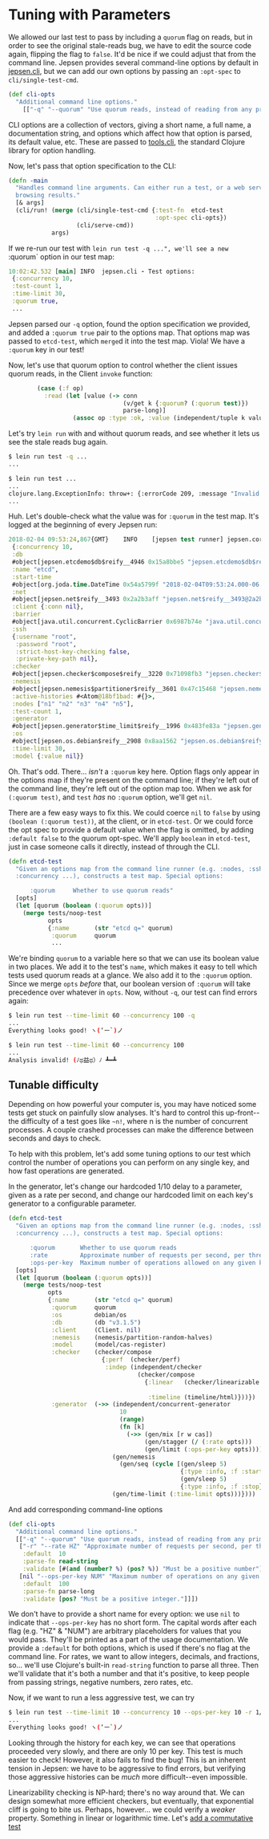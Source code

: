 # Tuning with Parameters

We allowed our last test to pass by including a `quorum` flag on reads, but in order to see the original stale-reads bug, we have to edit the source code again, flipping the flag to `false`. It'd be nice if we could adjust that from the command line. Jepsen provides several command-line options by default in [jepsen.cli](https://github.com/jepsen-io/jepsen/blob/0.1.7/jepsen/src/jepsen/cli.clj#L52-L87), but we can add our own options by passing an `:opt-spec` to `cli/single-test-cmd`.

```clj
(def cli-opts
  "Additional command line options."
    [["-q" "--quorum" "Use quorum reads, instead of reading from any primary."]])
```

CLI options are a collection of vectors, giving a short name, a full name, a
documentation string, and options which affect how that option is parsed, its
default value, etc. These are passed to
[tools.cli](https://github.com/clojure/tools.cli), the standard Clojure library
for option handling.

Now, let's pass that option specification to the CLI:

```clj
(defn -main
  "Handles command line arguments. Can either run a test, or a web server for
  browsing results."
  [& args]
  (cli/run! (merge (cli/single-test-cmd {:test-fn  etcd-test
                                         :opt-spec cli-opts})
                   (cli/serve-cmd))
            args)
```

If we re-run our test with `lein run test -q ...", we'll see a new `:quorum` option in our test map:

```clj
10:02:42.532 [main] INFO  jepsen.cli - Test options:
 {:concurrency 10,
 :test-count 1,
 :time-limit 30,
 :quorum true,
 ...
```

Jepsen parsed our `-q` option, found the option specification we provided, and
added a `:quorum true` pair to the options map. That options map was passed to
`etcd-test`, which `merge`d it into the test map. Viola! We have a `:quorum`
key in our test!

Now, let's use that quorum option to control whether the client issues quorum
reads, in the Client `invoke` function:

```clj
        (case (:f op)
          :read (let [value (-> conn
                                (v/get k {:quorum? (:quorum test)})
                                parse-long)]
                  (assoc op :type :ok, :value (independent/tuple k value)))
```

Let's try `lein run` with and without quorum reads, and see whether it lets us
see the stale reads bug again.

```bash
$ lein run test -q ...
...

$ lein run test ...
...
clojure.lang.ExceptionInfo: throw+: {:errorCode 209, :message "Invalid field", :cause "invalid value for \"quorum\"", :index 0, :status 400}
...
```

Huh. Let's double-check what the value was for `:quorum` in the test map. It's logged at the beginning of every Jepsen run:

```clj
2018-02-04 09:53:24,867{GMT}	INFO	[jepsen test runner] jepsen.core: Running test:
 {:concurrency 10,
 :db
 #object[jepsen.etcdemo$db$reify__4946 0x15a8bbe5 "jepsen.etcdemo$db$reify__4946@15a8bbe5"],
 :name "etcd",
 :start-time
 #object[org.joda.time.DateTime 0x54a5799f "2018-02-04T09:53:24.000-06:00"],
 :net
 #object[jepsen.net$reify__3493 0x2a2b3aff "jepsen.net$reify__3493@2a2b3aff"],
 :client {:conn nil},
 :barrier
 #object[java.util.concurrent.CyclicBarrier 0x6987b74e "java.util.concurrent.CyclicBarrier@6987b74e"],
 :ssh
 {:username "root",
  :password "root",
  :strict-host-key-checking false,
  :private-key-path nil},
 :checker
 #object[jepsen.checker$compose$reify__3220 0x71098fb3 "jepsen.checker$compose$reify__3220@71098fb3"],
 :nemesis
 #object[jepsen.nemesis$partitioner$reify__3601 0x47c15468 "jepsen.nemesis$partitioner$reify__3601@47c15468"],
 :active-histories #<Atom@18bf1bad: #{}>,
 :nodes ["n1" "n2" "n3" "n4" "n5"],
 :test-count 1,
 :generator
 #object[jepsen.generator$time_limit$reify__1996 0x483fe83a "jepsen.generator$time_limit$reify__1996@483fe83a"],
 :os
 #object[jepsen.os.debian$reify__2908 0x8aa1562 "jepsen.os.debian$reify__2908@8aa1562"],
 :time-limit 30,
 :model {:value nil}}
```

Oh. That's odd. There... *isn't* a `:quorum` key here. Option flags only appear
in the options map if they're present on the command line; if they're left out
of the command line, they're left out of the option map too. When we ask for
`(:quorum test)`, and `test` *has* no `:quorum` option, we'll get `nil`.

There are a few easy ways to fix this. We could coerce `nil` to `false` by
using `(boolean (:quorum test))`, at the client, or in `etcd-test`. Or we could
force the opt spec to provide a default value when the flag is omitted, by
adding `:default false` to the quorum opt-spec. We'll apply `boolean` in
`etcd-test`, just in case someone calls it directly, instead of through the
CLI.

```clj
(defn etcd-test
  "Given an options map from the command line runner (e.g. :nodes, :ssh,
  :concurrency ...), constructs a test map. Special options:

      :quorum     Whether to use quorum reads"
  [opts]
  (let [quorum (boolean (:quorum opts))]
    (merge tests/noop-test
           opts
           {:name       (str "etcd q=" quorum)
            :quorum     quorum
            ...
```

We're binding `quorum` to a variable here so that we can use its boolean value
in two places. We add it to the test's `name`, which makes it easy to tell
which tests used quorum reads at a glance. We also add it to the `:quorum`
option. Since we merge `opts` *before* that, our boolean version of `:quorum`
will take precedence over whatever in `opts`. Now, without `-q`, our test can
find errors again:

```bash
$ lein run test --time-limit 60 --concurrency 100 -q
...
Everything looks good! ヽ(‘ー`)ノ

$ lein run test --time-limit 60 --concurrency 100
...
Analysis invalid! (ﾉಥ益ಥ）ﾉ ┻━┻
```

## Tunable difficulty

Depending on how powerful your computer is, you may have noticed some tests get
stuck on painfully slow analyses. It's hard to control this up-front--the
difficulty of a test goes like `~n!`, where n is the number of concurrent
processes. A couple crashed processes can make the difference between seconds
and days to check.

To help with this problem, let's add some tuning options to our test which
control the number of operations you can perform on any single key, and how
fast operations are generated.

In the generator, let's change our hardcoded 1/10 delay to a parameter, given
as a rate per second, and change our hardcoded limit on each key's generator to a configurable parameter.

```clj
(defn etcd-test
  "Given an options map from the command line runner (e.g. :nodes, :ssh,
  :concurrency ...), constructs a test map. Special options:

      :quorum       Whether to use quorum reads
      :rate         Approximate number of requests per second, per thread
      :ops-per-key  Maximum number of operations allowed on any given key."
  [opts]
  (let [quorum (boolean (:quorum opts))]
    (merge tests/noop-test
           opts
           {:name       (str "etcd q=" quorum)
            :quorum     quorum
            :os         debian/os
            :db         (db "v3.1.5")
            :client     (Client. nil)
            :nemesis    (nemesis/partition-random-halves)
            :model      (model/cas-register)
            :checker    (checker/compose
                          {:perf  (checker/perf)
                           :indep (independent/checker
                                    (checker/compose
                                      {:linear   (checker/linearizable {:model     (model/cas-register)
                                                                        :algorithm :linear})
                                       :timeline (timeline/html)}))})
            :generator  (->> (independent/concurrent-generator
                               10
                               (range)
                               (fn [k]
                                 (->> (gen/mix [r w cas])
                                      (gen/stagger (/ (:rate opts)))
                                      (gen/limit (:ops-per-key opts)))))
                             (gen/nemesis
                               (gen/seq (cycle [(gen/sleep 5)
                                                {:type :info, :f :start}
                                                (gen/sleep 5)
                                                {:type :info, :f :stop}])))
                             (gen/time-limit (:time-limit opts)))})))
```

And add corresponding command-line options

```clj
(def cli-opts
  "Additional command line options."
  [["-q" "--quorum" "Use quorum reads, instead of reading from any primary."]
   ["-r" "--rate HZ" "Approximate number of requests per second, per thread."
    :default  10
    :parse-fn read-string
    :validate [#(and (number? %) (pos? %)) "Must be a positive number"]]
   [nil "--ops-per-key NUM" "Maximum number of operations on any given key."
    :default  100
    :parse-fn parse-long
    :validate [pos? "Must be a positive integer."]]])
```

We don't have to provide a short name for every option: we use `nil` to
indicate that `--ops-per-key` has no short form. The capital words after each
flag (e.g. "HZ" & "NUM") are arbitrary placeholders for values that you would
pass. They'll be printed as a part of the usage documentation. We provide a
`:default` for both options, which is used if there's no flag at the command
line. For rates, we want to allow integers, decimals, and fractions, so...
we'll use Clojure's built-in `read-string` function to parse all three. Then
we'll validate that it's both a number and that it's positive, to keep people
from passing strings, negative numbers, zero rates, etc.

Now, if we want to run a less aggressive test, we can try

```bash
$ lein run test --time-limit 10 --concurrency 10 --ops-per-key 10 -r 1/5
...
Everything looks good! ヽ(‘ー`)ノ
```

Looking through the history for each key, we can see that operations proceeded
very slowly, and there are only 10 per key. This test is much easier to check!
However, it also fails to find the bug! This is an inherent tension in Jepsen:
we have to be aggressive to find errors, but verifying those aggressive
histories can be *much* more difficult--even impossible.

Linearizability checking is NP-hard; there's no way around that. We can design
somewhat more efficient checkers, but eventually, that exponential cliff is
going to bite us. Perhaps, however... we could verify a *weaker* property.
Something in linear or logarithmic time. Let's [add a commutative
test](08-set.md)
